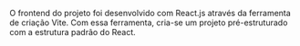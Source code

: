 O frontend do projeto foi desenvolvido com React.js através da ferramenta de criação Vite.
Com essa ferramenta, cria-se um projeto pré-estruturado com a estrutura padrão do React.